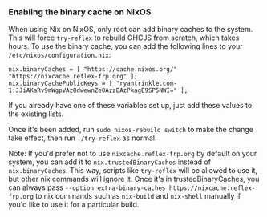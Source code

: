 ### Enabling the binary cache on NixOS

When using Nix on NixOS, only root can add binary caches to the system.  This will force `try-reflex` to rebuild GHCJS from scratch, which takes hours.  To use the binary cache, you can add the following lines to your `/etc/nixos/configuration.nix`:

```
nix.binaryCaches = [ "https://cache.nixos.org/" "https://nixcache.reflex-frp.org" ];
nix.binaryCachePublicKeys = [ "ryantrinkle.com-1:JJiAKaRv9mWgpVAz8dwewnZe0AzzEAzPkagE9SP5NWI=" ];
```

If you already have one of these variables set up, just add these values to the existing lists.

Once it's been added, run `sudo nixos-rebuild switch` to make the change take effect, then run `./try-reflex` as normal.

Note: If you'd prefer not to use `nixcache.reflex-frp.org` by default on your system, you can add it to `nix.trustedBinaryCaches` instead of `nix.binaryCaches`.  This way, scripts like `try-reflex` will be allowed to use it, but other nix commands will ignore it.  Once it's in trustedBinaryCaches, you can always pass `--option extra-binary-caches https://nixcache.reflex-frp.org` to nix commands such as `nix-build` and `nix-shell` manually if you'd like to use it for a particular build.
